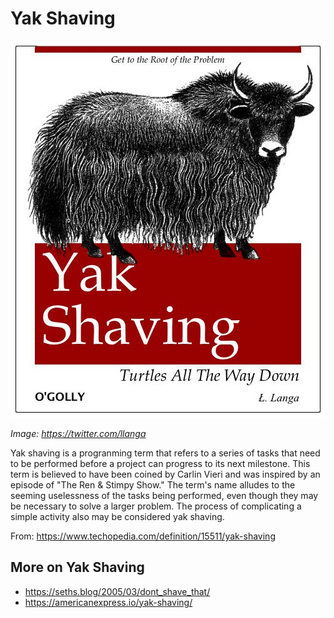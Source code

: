 # Yak Shaving 

![Yak Shaving](img/YakShaving.jpg)

*Image: https://twitter.com/llanga*

Yak shaving is a progranming term that refers to a series of tasks that need to be performed before a project can progress to its next milestone. This term is believed to have been coined by Carlin Vieri and was inspired by an episode of "The Ren & Stimpy Show." The term's name alludes to the seeming uselessness of the tasks being performed, even though they may be necessary to solve a larger problem. The process of complicating a simple activity also may be considered yak shaving.

From: https://www.techopedia.com/definition/15511/yak-shaving

## More on Yak Shaving

* https://seths.blog/2005/03/dont_shave_that/
* https://americanexpress.io/yak-shaving/
